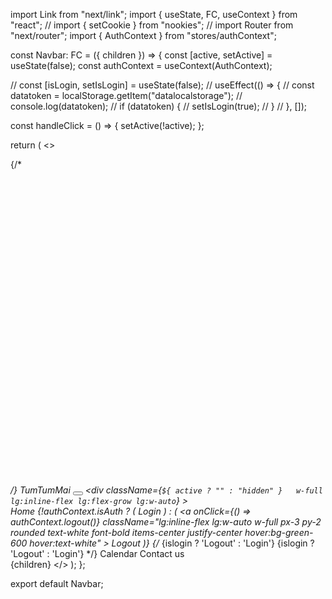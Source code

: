 import Link from "next/link";
import { useState, FC, useContext } from "react";
// import { setCookie } from "nookies";
// import Router from "next/router";
import { AuthContext } from "stores/authContext";

const Navbar: FC = ({ children }) => {
  const [active, setActive] = useState(false);
  const authContext = useContext(AuthContext);

  // const [isLogin, setIsLogin] = useState(false);
  // useEffect(() => {
  //   const datatoken = localStorage.getItem("datalocalstorage");
  //   console.log(datatoken);
  //   if (datatoken) {
  //     setIsLogin(true);
  //   }
  // }, []);

  const handleClick = () => {
    setActive(!active);
  };

  return (
    <>
      <nav className="flex items-center flex-wrap bg-green-400 p-3 fixed w-full">
        <Link href="/">
          <a className="inline-flex items-center p-2 mr-4 ">
            {/* <svg
                viewBox='0 0 24 24'
                xmlns='http://www.w3.org/2000/svg'
                className='fill-current text-white h-8 w-8 mr-2'
              >
                <path d='M150 0 L75 200 L225 200 Z' />
              </svg> */}
            <span className="text-xl text-white font-bold uppercase tracking-wide">
              TumTumMai
            </span>
          </a>
        </Link>
        <button
          className=" inline-flex p-3 hover:bg-green-600 rounded lg:hidden text-white ml-auto hover:text-white outline-none"
          onClick={handleClick}
        >
          <svg
            className="w-6 h-6"
            fill="none"
            stroke="currentColor"
            viewBox="0 0 24 24"
            xmlns="http://www.w3.org/2000/svg"
          >
            <path
              strokeLinecap="round"
              strokeLinejoin="round"
              strokeWidth={2}
              d="M4 6h16M4 12h16M4 18h16"
            />
          </svg>
        </button>
        <div
          className={`${
            active ? "" : "hidden"
          }   w-full lg:inline-flex lg:flex-grow lg:w-auto`}
        >
          <div className="lg:inline-flex lg:flex-row lg:ml-auto lg:w-auto w-full lg:items-center items-start  flex flex-col lg:h-auto">
            <Link href="/">
              <a className="lg:inline-flex lg:w-auto w-full px-3 py-2 rounded text-white font-bold items-center justify-center hover:bg-green-600 hover:text-white ">
                Home
              </a>
            </Link>
            {!authContext.isAuth ? (
              <Link href="/login">
                <a className="lg:inline-flex lg:w-auto w-full px-3 py-2 rounded text-white font-bold items-center justify-center hover:bg-green-600 hover:text-white">
                  Login
                </a>
              </Link>
            ) : (
              <a
                onClick={() => authContext.logout()}
                className="lg:inline-flex lg:w-auto w-full px-3 py-2 rounded text-white font-bold items-center justify-center hover:bg-green-600 hover:text-white"
              >
                Logout
              </a>
            )}
            {/* <Link href='/Login/login'>
                            <a className='lg:inline-flex lg:w-auto w-full px-3 py-2 rounded text-white font-bold items-center justify-center hover:bg-green-600 hover:text-white'>
                                {islogin ? 'Logout' : 'Login'}
                            </a>
                        </Link>
                        <Link href='/Login/login'>
                            <a className='lg:inline-flex lg:w-auto w-full px-3 py-2 rounded text-white font-bold items-center justify-center hover:bg-green-600 hover:text-white'>
                                {islogin ? 'Logout' : 'Login'}
                            </a>
                        </Link> */}
            <Link href="/backoffices/calendar">
              <a className="lg:inline-flex lg:w-auto w-full px-3 py-2 rounded text-white font-bold items-center justify-center hover:bg-green-600 hover:text-white">
                Calendar
              </a>
            </Link>
            <Link href="/">
              <a className="lg:inline-flex lg:w-auto w-full px-3 py-2 rounded text-white font-bold items-center justify-center hover:bg-green-600 hover:text-white">
                Contact us
              </a>
            </Link>
          </div>
        </div>
      </nav>
      {children}
    </>
  );
};

export default Navbar;
